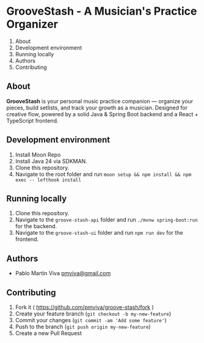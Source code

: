 # **GrooveStash - A Musician's Practice Organizer**

1. About
2. Development environment
3. Running locally
4. Authors
4. Contributing

## About

**GrooveStash** is your personal music practice companion — organize your pieces, build setlists, and track your growth as a musician. Designed for creative flow, powered by a solid Java & Spring Boot backend and a React + TypeScript frontend.

## Development environment

1. Install Moon Repo
2. Install Java 24 via SDKMAN.
3. Clone this repository.
4. Navigate to the root folder and run `moon setup && npm install && npm exec -- lefthook install`

## Running locally

1. Clone this repository.
2. Navigate to the `groove-stash-api` folder and run `./mvnw spring-boot:run` for the backend.
3. Navigate to the `groove-stash-ui` folder and run `npm run dev` for the frontend.

## Authors

* Pablo Martin Viva [pmviva@gmail.com](mailto:pmviva@gmail.com)

## Contributing

1. Fork it ( https://github.com/pmviva/groove-stash/fork )
2. Create your feature branch (`git checkout -b my-new-feature`)
3. Commit your changes (`git commit -am 'Add some feature'`)
4. Push to the branch (`git push origin my-new-feature`)
5. Create a new Pull Request
